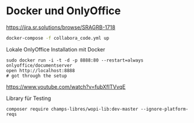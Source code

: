 Docker und OnlyOffice
=====================

https://jira.sr.solutions/browse/SRAGRB-1718

```bash
docker-compose -f collabora_code.yml up
```

Lokale OnlyOffice Installation mit Docker

```
sudo docker run -i -t -d -p 8888:80 --restart=always onlyoffice/documentserver
open http://localhost:8888
# got through the setup
```

https://www.youtube.com/watch?v=fubXfITVvqE

Library für Testing

```
composer require champs-libres/wopi-lib:dev-master --ignore-platform-reqs
```
